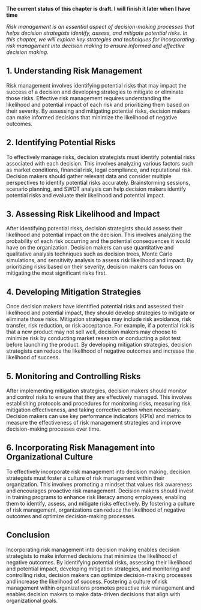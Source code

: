 **The current status of this chapter is draft. I will finish it later when I have time**

*Risk management is an essential aspect of decision-making processes that helps decision strategists identify, assess, and mitigate potential risks. In this chapter, we will explore key strategies and techniques for incorporating risk management into decision making to ensure informed and effective decision making.*

**1. Understanding Risk Management**
------------------------------------

Risk management involves identifying potential risks that may impact the success of a decision and developing strategies to mitigate or eliminate those risks. Effective risk management requires understanding the likelihood and potential impact of each risk and prioritizing them based on their severity. By assessing and mitigating potential risks, decision makers can make informed decisions that minimize the likelihood of negative outcomes.

**2. Identifying Potential Risks**
----------------------------------

To effectively manage risks, decision strategists must identify potential risks associated with each decision. This involves analyzing various factors such as market conditions, financial risk, legal compliance, and reputational risk. Decision makers should gather relevant data and consider multiple perspectives to identify potential risks accurately. Brainstorming sessions, scenario planning, and SWOT analysis can help decision makers identify potential risks and evaluate their likelihood and potential impact.

**3. Assessing Risk Likelihood and Impact**
-------------------------------------------

After identifying potential risks, decision strategists should assess their likelihood and potential impact on the decision. This involves analyzing the probability of each risk occurring and the potential consequences it would have on the organization. Decision makers can use quantitative and qualitative analysis techniques such as decision trees, Monte Carlo simulations, and sensitivity analysis to assess risk likelihood and impact. By prioritizing risks based on their severity, decision makers can focus on mitigating the most significant risks first.

**4. Developing Mitigation Strategies**
---------------------------------------

Once decision makers have identified potential risks and assessed their likelihood and potential impact, they should develop strategies to mitigate or eliminate those risks. Mitigation strategies may include risk avoidance, risk transfer, risk reduction, or risk acceptance. For example, if a potential risk is that a new product may not sell well, decision makers may choose to minimize risk by conducting market research or conducting a pilot test before launching the product. By developing mitigation strategies, decision strategists can reduce the likelihood of negative outcomes and increase the likelihood of success.

**5. Monitoring and Controlling Risks**
---------------------------------------

After implementing mitigation strategies, decision makers should monitor and control risks to ensure that they are effectively managed. This involves establishing protocols and procedures for monitoring risks, measuring risk mitigation effectiveness, and taking corrective action when necessary. Decision makers can use key performance indicators (KPIs) and metrics to measure the effectiveness of risk management strategies and improve decision-making processes over time.

**6. Incorporating Risk Management into Organizational Culture**
----------------------------------------------------------------

To effectively incorporate risk management into decision making, decision strategists must foster a culture of risk management within their organization. This involves promoting a mindset that values risk awareness and encourages proactive risk management. Decision makers should invest in training programs to enhance risk literacy among employees, enabling them to identify, assess, and mitigate risks effectively. By fostering a culture of risk management, organizations can reduce the likelihood of negative outcomes and optimize decision-making processes.

**Conclusion**
--------------

Incorporating risk management into decision making enables decision strategists to make informed decisions that minimize the likelihood of negative outcomes. By identifying potential risks, assessing their likelihood and potential impact, developing mitigation strategies, and monitoring and controlling risks, decision makers can optimize decision-making processes and increase the likelihood of success. Fostering a culture of risk management within organizations promotes proactive risk management and enables decision makers to make data-driven decisions that align with organizational goals.
